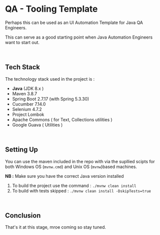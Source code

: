 # QA - Tooling Template 



Perhaps this can be used as an UI Automation Template for Java QA Engineers.

This can serve as a good starting point when Java Automation Engineers want to start out.

</br>

## Tech Stack

The technology stack used in the project is :

* **Java** (JDK 8.x )
* Maven 3.8.7
* Spring Boot 2.7.17 (with Spring 5.3.30)
* Cucumber 7.14.0
* Selenium 4.7.2
* [](https://)Project Lombok
* Apache Commons ( for Text, Collections utilities )
* Google Guava ( Utilities )

</br>

## Setting Up

You can use the maven included in the repo with via the supllied scipts for both Windows OS (`mvnw.cmd`) and Unix OS (`mvnw`)based machines.

**NB :** Make sure you have the correct Java version installed

1. To build the project use the command : `./mvnw clean install`
2. To build with tests skipped : `./mvnw clean install -DskipTests=true`

</br>

## Conclusion

That's it at this stage, mroe coming so stay tuned.

</br>

